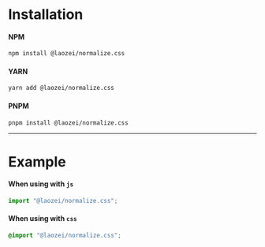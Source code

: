 # Installation

#### NPM

``` bash
npm install @laozei/normalize.css
```

#### YARN

``` bash
yarn add @laozei/normalize.css
```

#### PNPM

``` bash
pnpm install @laozei/normalize.css
```

---

# Example

#### When using with `js`

```js
import "@laozei/normalize.css";
```

#### When using with `css`

```scss
@import "@laozei/normalize.css";
```
